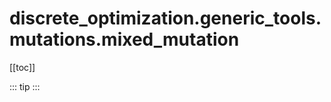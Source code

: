 # discrete_optimization.generic_tools.mutations.mixed_mutation

[[toc]]

::: tip
<skdecide-summary></skdecide-summary>
:::

